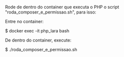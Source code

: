 
Rode de dentro do container que executa o PHP o script "roda_composer_e_permissao.sh", para isso:

Entre no container:

$ docker exec -it php_lara bash 

De dentro do container, execute:

$ ./roda_composer_e_permissao.sh




